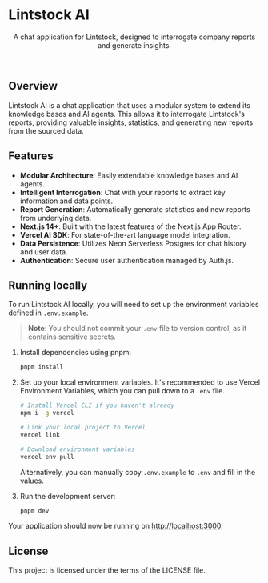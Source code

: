 # Lintstock AI

<p align="center">
  A chat application for Lintstock, designed to interrogate company reports and generate insights.
</p>

<br/>

## Overview

Lintstock AI is a chat application that uses a modular system to extend its knowledge bases and AI agents. This allows it to interrogate Lintstock's reports, providing valuable insights, statistics, and generating new reports from the sourced data.

## Features

- **Modular Architecture**: Easily extendable knowledge bases and AI agents.
- **Intelligent Interrogation**: Chat with your reports to extract key information and data points.
- **Report Generation**: Automatically generate statistics and new reports from underlying data.
- **Next.js 14+**: Built with the latest features of the Next.js App Router.
- **Vercel AI SDK**: For state-of-the-art language model integration.
- **Data Persistence**: Utilizes Neon Serverless Postgres for chat history and user data.
- **Authentication**: Secure user authentication managed by Auth.js.

## Running locally

To run Lintstock AI locally, you will need to set up the environment variables defined in `.env.example`.

> **Note**: You should not commit your `.env` file to version control, as it contains sensitive secrets.

1.  Install dependencies using pnpm:
    ```bash
    pnpm install
    ```

2.  Set up your local environment variables. It's recommended to use Vercel Environment Variables, which you can pull down to a `.env` file.
    ```bash
    # Install Vercel CLI if you haven't already
    npm i -g vercel

    # Link your local project to Vercel
    vercel link

    # Download environment variables
    vercel env pull
    ```
    Alternatively, you can manually copy `.env.example` to `.env` and fill in the values.

3.  Run the development server:
    ```bash
    pnpm dev
    ```

Your application should now be running on [http://localhost:3000](http://localhost:3000).

## License

This project is licensed under the terms of the LICENSE file.
